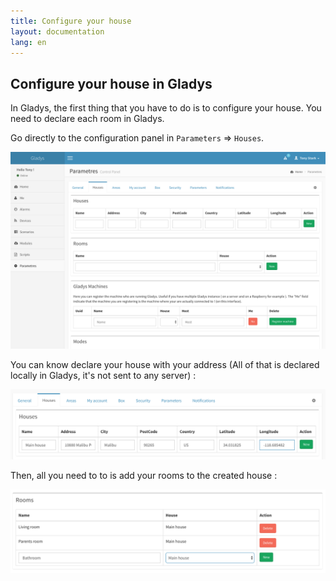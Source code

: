 ```yaml
---
title: Configure your house
layout: documentation
lang: en
---
```


## Configure your house in Gladys

In Gladys, the first thing that you have to do is to configure your house. You need to declare each room in Gladys.

Go directly to the configuration panel in `Parameters` => `Houses`. 

<img alt="Gladys house" src="/assets/images/documentation/configure-house/house-1.png" class="img-responsive"/>

You can know declare your house with your address (All of that is declared locally in Gladys, it's not sent to any server) :

<img alt="Gladys house" src="/assets/images/documentation/configure-house/house-2.png" class="img-responsive"/>

Then, all you need to to is add your rooms to the created house : 

<img alt="Gladys house" src="/assets/images/documentation/configure-house/house-3.png" class="img-responsive"/>